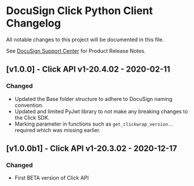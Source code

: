 # DocuSign Click Python Client Changelog
All notable changes to this project will be documented in this file.

See [DocuSign Support Center](https://support.docusign.com/en/releasenotes/) for Product Release Notes.

## [v1.0.0] - Click API v1-20.4.02 - 2020-02-11
### Changed
- Updated the Base folder structure to adhere to DocuSign naming convention.
- Updated and limited PyJwt library to not make any breaking changes to the Click SDK.
- Marking parameter in functions such as `get_clickwrap_version..` required which was missing earlier.

## [v1.0.0b1] - Click API v1-20.3.02 - 2020-12-17
### Changed
- First BETA version of Click API